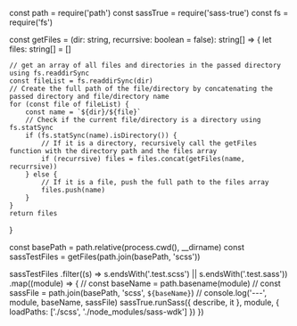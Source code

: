 const path = require('path')
const sassTrue = require('sass-true')
const fs = require('fs')

const getFiles = (dir: string, recurrsive: boolean = false): string[] => {
    let files: string[] = []

    // get an array of all files and directories in the passed directory using fs.readdirSync
    const fileList = fs.readdirSync(dir)
    // Create the full path of the file/directory by concatenating the passed directory and file/directory name
    for (const file of fileList) {
        const name = `${dir}/${file}`
        // Check if the current file/directory is a directory using fs.statSync
        if (fs.statSync(name).isDirectory()) {
            // If it is a directory, recursively call the getFiles function with the directory path and the files array
            if (recurrsive) files = files.concat(getFiles(name, recurrsive))
        } else {
            // If it is a file, push the full path to the files array
            files.push(name)
        }
    }
    return files
}

const basePath = path.relative(process.cwd(), __dirname)
const sassTestFiles = getFiles(path.join(basePath, 'scss'))

sassTestFiles
    .filter((s) => s.endsWith('.test.scss') || s.endsWith('.test.sass'))
    .map((module) => {
        // const baseName = path.basename(module)
        // const sassFile = path.join(basePath, 'scss', `${baseName}`)
        // console.log('---', module, baseName, sassFile)
        sassTrue.runSass({ describe, it }, module, { loadPaths: ['./scss', './node_modules/sass-wdk'] })
    })
